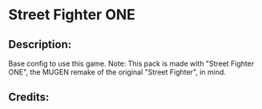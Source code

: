 # Street Fighter ONE

## Description: 

Base config to use this game.
Note: This pack is made with "Street Fighter ONE", the MUGEN remake of the original "Street Fighter", in mind.

## Credits: 




